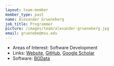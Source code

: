 ```yaml
---
layout: team-member
member_type: past
name: Alexander Grueneberg
job_title: Programmer
picture: /images/team/alexander-grueneberg.jpg
email: gruenebe@msu.edu
---
```


- Areas of Interest: Software Development
- Links: [Website](https://agrueneberg.info), [GitHub](https://github.com/agrueneberg), [Google Scholar](https://scholar.google.com/citations?user=j14410QAAAAJ)
- Software: [BGData](https://github.com/QuantGen/BGData)
